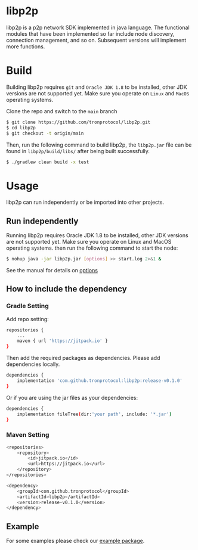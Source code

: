 # libp2p
libp2p is a p2p network SDK implemented in java language. The functional modules that have been implemented so far include node discovery, connection management, and so on. Subsequent versions will implement more functions.

# Build
Building libp2p requires `git` and `Oracle JDK 1.8` to be installed, other JDK versions are not supported yet. Make sure you operate on `Linux` and `MacOS` operating systems.

Clone the repo and switch to the `main` branch

  ```bash
  $ git clone https://github.com/tronprotocol/libp2p.git
  $ cd libp2p
  $ git checkout -t origin/main
  ```
Then, run the following command to build libp2p, the `libp2p.jar` file can be found in `libp2p/build/libs/` after being built successfully.
```bash
$ ./gradlew clean build -x test
```

# Usage
libp2p can run independently or be imported into other projects.

## Run independently
Running libp2p requires Oracle JDK 1.8 to be installed, other JDK versions are not supported yet. Make sure you operate on Linux and MacOS operating systems.
then run the following command to start the node:
```bash
$ nohup java -jar libp2p.jar [options] >> start.log 2>&1 &
```
See the manual for details on [options](https://github.com/tronprotocol/libp2p/tree/main/src/main/java/org/tron/p2p/example/README.md)

## How to include the dependency
### Gradle Setting
Add repo setting:
```bash
repositories {
    ...
    maven { url 'https://jitpack.io' }
}
```
Then add the required packages as dependencies. Please add dependencies locally.
```bash
dependencies {
	implementation 'com.github.tronprotocol:libp2p:release-v0.1.0'
}
```
Or if you are using the jar files as your dependencies:
```bash
dependencies {
    implementation fileTree(dir:'your path', include: '*.jar')
}
```

### Maven Setting
```bash
<repositories>
	<repository>
		<id>jitpack.io</id>
		<url>https://jitpack.io</url>
	</repository>
</repositories>

<dependency>
	<groupId>com.github.tronprotocol</groupId>
	<artifactId>libp2p</artifactId>
	<version>release-v0.1.0</version>
</dependency>
```

## Example
For some examples please check our [example package](https://github.com/tronprotocol/libp2p/tree/main/src/main/java/org/tron/p2p/example). 
